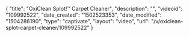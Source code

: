 {
    "title": "OxiClean Splot!&trade; Carpet Cleaner",
    "description": "",
    "videoid": "109992522",
    "date_created": "1502523353",
    "date_modified": "1504286190",
    "type": "captivate",
    "layout": "video",
    "url": "\/v\/oxiclean-splot-carpet-cleaner\/109992522"
}